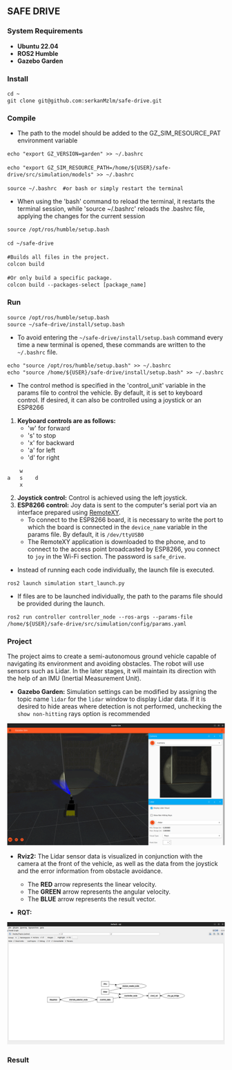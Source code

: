 ## SAFE DRIVE

### System Requirements
- **Ubuntu 22.04**
- **ROS2 Humble**
- **Gazebo Garden**

### Install
```
cd ~
git clone git@github.com:serkanMzlm/safe-drive.git
```
### Compile
- The path to the model should be added to the GZ_SIM_RESOURCE_PAT environment variable
```
echo "export GZ_VERSION=garden" >> ~/.bashrc

echo "export GZ_SIM_RESOURCE_PATH=/home/${USER}/safe-drive/src/simulation/models" >> ~/.bashrc 

source ~/.bashrc  #or bash or simply restart the terminal
```
- When using the 'bash' command to reload the terminal, it restarts the terminal session, while 'source ~/.bashrc' reloads the .bashrc file, applying the changes for the current session
```
source /opt/ros/humble/setup.bash

cd ~/safe-drive

#Builds all files in the project.
colcon build  

#Or only build a specific package.
colcon build --packages-select [package_name]
```
### Run
```
source /opt/ros/humble/setup.bash
source ~/safe-drive/install/setup.bash
```
- To avoid entering the `~/safe-drive/install/setup.bash` command every time a new terminal is opened, these commands are written to the `~/.bashrc` file.
```
echo "source /opt/ros/humble/setup.bash" >> ~/.bashrc
echo "source /home/${USER}/safe-drive/install/setup.bash" >> ~/.bashrc
```
- The control method is specified in the 'control_unit' variable in the params file to control the vehicle. By default, it is set to keyboard control. If desired, it can also be controlled using a joystick or an ESP8266

1. **Keyboard controls are as follows:**
    - 'w' for forward
    - 's' to stop
    - 'x' for backward
    - 'a' for left
    - 'd' for right

```
    w
a   s    d
    x
```
2. **Joystick control:** Control is achieved using the left joystick.
3. **ESP8266 control:** Joy data is sent to the computer's serial port via an interface prepared using [RemoteXY](https://remotexy.com/en/).
    - To connect to the ESP8266 board, it is necessary to write the port to which the board is connected in the `device_name` variable in the params file. By default, it is `/dev/ttyUSB0`
    - The RemoteXY application is downloaded to the phone, and to connect to the access point broadcasted by ESP8266, you connect to `joy` in the Wi-Fi section. The password is `safe_drive`.


- Instead of running each code individually, the launch file is executed.
```
ros2 launch simulation start_launch.py
```
- If files are to be launched individually, the path to the params file should be provided during the launch.
```
ros2 run controller controller_node --ros-args --params-file /home/${USER}/safe-drive/src/simulation/config/params.yaml
```
### Project
The project aims to create a semi-autonomous ground vehicle capable of navigating its environment and avoiding obstacles. The robot will use sensors such as Lidar. In the later stages, it will maintain its direction with the help of an IMU (Inertial Measurement Unit).
- **Gazebo Garden:** Simulation settings can be modified by assigning the topic name `lidar` for the `lidar` window to display Lidar data. If it is desired to hide areas where detection is not performed, unchecking the `show non-hitting` rays option is recommended

![gazebo](image/gazebo.png)

- **Rviz2:** The Lidar sensor data is visualized in conjunction with the camera at the front of the vehicle, as well as the data from the joystick and the error information from obstacle avoidance.
    - The **RED** arrow represents the linear velocity.
    - The **GREEN** arrow represents the angular velocity.
    - The **BLUE** arrow represents the result vector.

- **RQT:** 

![rqt](image/rqt.png)

### Result